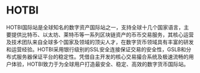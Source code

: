 # HOTBI

HOTBI国际站是全球知名的数字资产国际站之一，支持全球十几个国家语言，主要提供比特币、以太坊、莱特币等一系列区块链资产的币币交易服务，其核心运营及技术团队来自全球多个国家及领域的顶尖人才，在数字货币领域具有丰富的研发和运营经验。HOTBI采用银行级别的SSL安全连接保证交易的安全性，GSLB和分布式服务器保证平台的稳定性。凭借自主开发的核心交易撮合系统及极速流畅的用户体验，HOTBI致力于为全球用户打造最安全、稳定、高效的数字货币国际站。

